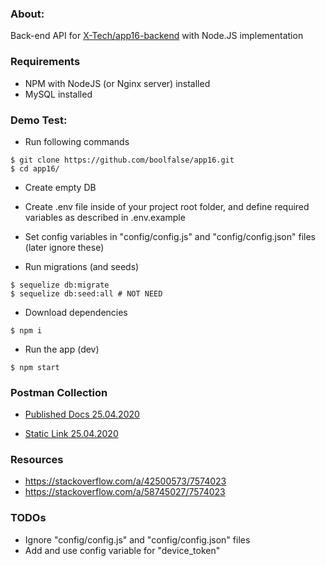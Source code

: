 
### About:

Back-end API for [X-Tech/app16-backend](https://github.com/X-TECH/app16-backend) with Node.JS implementation

### Requirements

- NPM with NodeJS (or Nginx server) installed
- MySQL installed

### Demo Test:

- Run following commands
```
$ git clone https://github.com/boolfalse/app16.git
$ cd app16/
```

- Create empty DB
- Create .env file inside of your project root folder, and define required variables as described in .env.example
- Set config variables in "config/config.js" and "config/config.json" files (later ignore these)

- Run migrations (and seeds)
```
$ sequelize db:migrate
$ sequelize db:seed:all # NOT NEED
```

- Download dependencies
```
$ npm i
```

- Run the app (dev)
```
$ npm start
```

### Postman Collection

- [Published Docs 25.04.2020](https://documenter.getpostman.com/view/1747137/SzfAzmvC?version=latest)

- [Static Link 25.04.2020](https://www.getpostman.com/collections/aa1a219f17b0e5211f2e)


### Resources

- https://stackoverflow.com/a/42500573/7574023
- https://stackoverflow.com/a/58745027/7574023

### TODOs

- Ignore "config/config.js" and "config/config.json" files
- Add and use config variable for "device_token"
